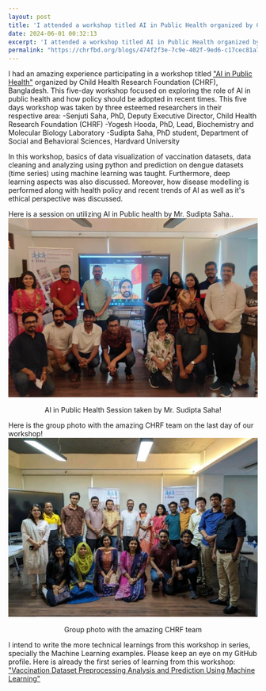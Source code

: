 ```yaml
---
layout: post
title: 'I attended a workshop titled AI in Public Health organized by CHRF, Bangladesh'
date: 2024-06-01 00:32:13
excerpt: 'I attended a workshop titled AI in Public Health organized by CHRF, Bangladesh'
permalink: "https://chrfbd.org/blogs/474f2f3e-7c9e-402f-9ed6-c17cec81a7d9"
---
```


I had an amazing experience participating in a workshop titled <a href="https://chrfbd.org/blogs/474f2f3e-7c9e-402f-9ed6-c17cec81a7d9">"AI in Public Health"</a> organized by Child Health Research Foundation (CHRF), Bangladesh. This five-day workshop focused on exploring the role of AI in public health and how policy should be adopted in recent times. This five days workshop was taken by three esteemed researchers in their respective area:
 -Senjuti Saha, PhD, Deputy Executive Director, Child Health Research Foundation (CHRF)
 -Yogesh Hooda, PhD, Lead, Biochemistry and Molecular Biology Laboratory
 -Sudipta Saha, PhD student, Department of Social and Behavioral Sciences, Hardvard University

In this workshop, basics of data visualization of vaccination datasets, data cleaning and analyzing using python and prediction on dengue datasets (time series) using machine learning was taught. Furthermore, deep learning aspects was also discussed. Moreover, how disease modelling is performed along with health policy and recent trends of AI as well as it's ethical perspective was discussed.

Here is a session on utilizing AI in Public health by Mr. Sudipta Saha..
 <img src="https://github.com/FahimHafiz/FahimHafiz.github.io/blob/main/assets/img/chrf24_1.jpeg?raw=true" alt="AI in Public Health Session taken by Mr. Sudipta Saha" width="900">
<br>
<figcaption style="text-align: center;">AI in Public Health Session taken by Mr. Sudipta Saha!</figcaption>

Here is the group photo with the amazing CHRF team on the last day of our workshop!
<img src="https://github.com/FahimHafiz/FahimHafiz.github.io/blob/main/assets/img/chrf24_2.jpeg?raw=true" alt="Group photo with the amazing CHRF team" width="900">
<br>
<figcaption style="text-align: center;">Group photo with the amazing CHRF team</figcaption>

I intend to write the more technical learnings from this workshop in series, specially the Machine Learning examples. Please keep an eye on my GitHub profile. Here is already the first series of learning from this workshop: <a href="https://github.com/FahimHafiz/Vaccination-Dataset-Preprocessing-Analysis-and-Prediction-Using-Machine-Learning">"Vaccination Dataset Preprocessing Analysis and Prediction Using Machine Learning"</a>
